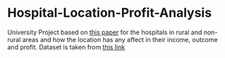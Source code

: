 # Hospital-Location-Profit-Analysis
University Project based on [this paper](https://www.academia.edu/27440287/A_Comparison_of_Financial_Performance_Organizational_Characteristics_and_Management_Strategy_Among_Rural_and_Urban_Nursing_Facilities) for the hospitals in rural and non-rural areas and how the location has any affect in their income, outcome and profit.
Dataset is taken from [this link](https://www.icpsr.umich.edu/web/NACDA/studies/9838)
